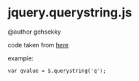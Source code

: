 # jquery.querystring.js

@author gehsekky

code taken from [here](http://stackoverflow.com/questions/901115/get-query-string-values-in-javascript/901144)

example:

    var qvalue = $.querystring('q');
